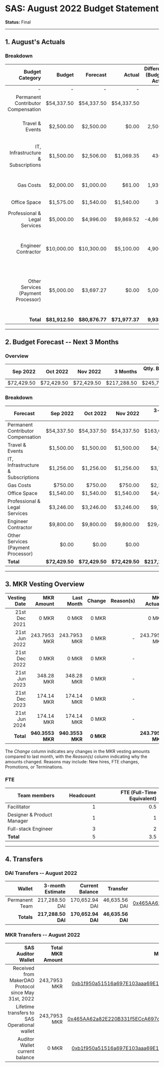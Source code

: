 # SAS: August 2022 Budget Statement

**Status:** Final

---
## 1. August's Actuals

### Breakdown

| Budget Category                          | Budget       | Forecast      | Actual       |Difference (Budget - Actual)|Difference (Forecast - Actual)|   Payments   |   Comment     |
|-----------------------------------------:|-------------:|--------------:|-------------:|---------------------------:|-----------------------------:|-------------:|--------------:|
|                                         -|             -|              -|             -|                           -|                             -|    $71,977.37|              -|
| Permanent Contributor Compensation       |    $54,337.50|     $54,337.50|    $54,337.50|                           0|                             0|             -|              -|  
| Travel & Events                          |     $2,500.00|      $2,500.00|         $0.00|                    2,500.00|                      2,500.00|             -|Stopped traveling and offsites for now|
| IT, Infrastructure & Subscriptions       |     $1,500.00|      $2,506.00|     $1,069.35|                      430.65|                      1,436.65|             -|lower infrastructure subscription costs than in the past|
| Gas Costs                                |     $2,000.00|      $1,000.00|        $61.00|                    1,939.00|                        939.00|             -|Low fees + fewer onchain testing|
| Office Space                             |     $1,575.00|      $1,540.00|     $1,540.00|                       35.00|                             0|             -|              -|
| Professional & Legal Services            |     $5,000.00|      $4,996.00|     $9,869.52|                   -4,869.52|                     -4,873.52|             -|Legal Consultation due to recent events|
| Engineer Contractor                      |    $10,000.00|     $10,300.00|     $5,100.00|                    4,900.00|                      5,200.00|             -|Reduced contractor work in vacation season|
| Other Services (Payment Processor)       |     $5,000.00|      $3,697.27|         $0.00|                    5,000.00|                      3,697.27|             -|Changed Payment Flow (testing this month, might change in future to old style)|
| **Total**                                |**$81,912.50**| **$80,876.77**|**$71,977.37**|                **9,935.13**|                  **8,899.40**|**$71,977.37**|              -|

---

## 2. Budget Forecast -- Next 3 Months

### Overview

|  Sep 2022  |  Oct 2022  |   Nov 2022 |  3 Months  |Qtly. Budget Cap|Budget Cap + Buffer|
| ----------:| ----------:| ----------:| ----------:| --------------:| -----------------:|
|  $72,429.50|  $72,429.50|  $72,429.50| $217,288.50|     $245,737.50|        $282,598.13|

### Breakdown

| Forecast                            |   Sep 2022    |   Oct 2022    |    Nov 2022  | 3-month Total |   Budget Cap  |
|-------------------------------------|--------------:|--------------:|-------------:|--------------:|--------------:|
| Permanent Contributor Compensation  |     $54,337.50|     $54,337.50|    $54,337.50|    $163,012.50|    $163,012.50|
| Travel & Events                     |      $1,500.00|      $1,500.00|     $1,500.00|      $4,500.00|      $7,500.00|
| IT, Infrastructure & Subscriptions  |      $1,256.00|      $1,256.00|     $1,256.00|      $3,768.00|      $4,500.00|
| Gas Costs                           |        $750.00|        $750.00|       $750.00|      $2,250.00|      $6,000.00|
| Office Space                        |      $1,540.00|      $1,540.00|     $1,540.00|      $4,620.00|      $4,725.00|
| Professional & Legal Services       |      $3,246.00|      $3,246.00|     $3,246.00|      $9,738.00|     $15,000.00|
| Engineer Contractor                 |      $9,800.00|      $9,800.00|     $9,800.00|     $29,400.00|     $30,000.00|
| Other Services (Payment Processor)  |          $0.00|          $0.00|         $0.00|          $0.00|     $15,000.00|
| **Total**                           | **$72,429.50**| **$72,429.50**|**$72,429.50**|**$217,288.50**|**$245,737.50**|


---

## 3. MKR Vesting Overview


|  Vesting Date         |       MKR Amount |    Last Month  |  Change |      Reason(s) |   MKR Actuals   |
|----------------------:|-----------------:|---------------:|--------:|---------------:|----------------:|
|  21st Dec 2021        |            0 MKR |          0 MKR |   0 MKR |                |           0 MKR |
|  21st Jun 2022        |     243.7953 MKR |   243.7953 MKR |   0 MKR |              - |    243.7953 MKR |
|  21st Dec 2022        |            0 MKR |          0 MKR |   0 MKR |              - |               - |
|  21st Jun 2023        |       348.28 MKR |     348.28 MKR |   0 MKR |              - |               - |
|  21st Dec 2023        |       174.14 MKR |     174.14 MKR |   0 MKR |              - |               - |
|  21st Jun 2024        |       174.14 MKR |     174.14 MKR |   0 MKR |              - |               - |
|  **Total**            | **940.3553 MKR** |**940.3553 MKR**|**0 MKR**|                |**243.7953 MKR** |

The *Change* column indicates any changes in the MKR vesting amounts compared to last month, with the *Reason(s)* column indicating why the amounts changed. Reasons may include: New hires, FTE changes, Promotions, or Terminations.

### FTE

| Team members              |Headcount|FTE (Full-Time Equivalent)|
|---------------------------|--------:|-------------------------:|
| Facilitator               |1        |0.5                       |
| Designer & Product Manager|1        |1                         |
| Full-stack Engineer       |3        |2                         |
| **Total**                 |5        |3.5                       |

---

## 4. Transfers

### DAI Transfers -- August 2022

|           Wallet|  3-month Estimate|   Current Balance|          Transfer|                         Multi-sig Address|
|----------------:|-----------------:|-----------------:|-----------------:|-----------------------------------------:|
|   Permanent Team|    217,288.50 DAI|    170,652.94 DAI|     46,635.56 DAI|[0x465AA62a82E220B331f5ECcA697c20E89554B298](https://gnosis-safe.io/app/eth:0x465AA62a82E220B331f5ECcA697c20E89554B298/transactions/history)|
|       **Totals**|**217,288.50 DAI**|**170,652.94 DAI**| **46,635.56 DAI**|                                          |

### MKR Transfers -- August 2022

|  SAS Auditor Wallet                                  | Total MKR Amount |                           Multi-sig Address |
|-----------------------------------------------------:|-----------------:|--------------------------------------------:|
| Received from MakerDAO Protocol since May 31st, 2022 |     243,7953 MKR |[0xb1f950a51516a697E103aaa69E152d839182f6Fe](https://gnosis-safe.io/app/eth:0xb1f950a51516a697E103aaa69E152d839182f6Fe/transactions/history)|
| Lifetime transfers to SAS Operational wallet         |     243,7953 MKR |[0x465AA62a82E220B331f5ECcA697c20E89554B298](https://gnosis-safe.io/app/eth:0x465AA62a82E220B331f5ECcA697c20E89554B298/transactions/history)| 
| Auditor Wallet current balance                       |            0 MKR |[0xb1f950a51516a697E103aaa69E152d839182f6Fe](https://gnosis-safe.io/app/eth:0xb1f950a51516a697E103aaa69E152d839182f6Fe/transactions/history)| 

